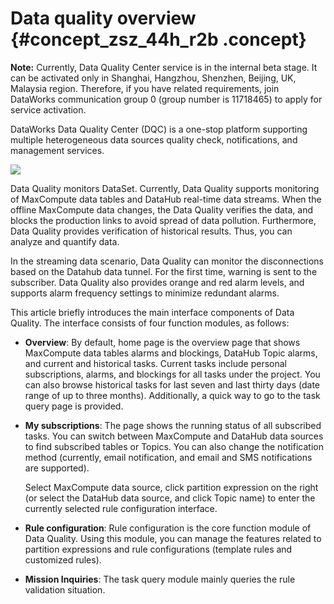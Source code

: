 # Data quality overview {#concept_zsz_44h_r2b .concept}

**Note:** Currently, Data Quality Center service is in the internal beta stage. It can be activated only in Shanghai, Hangzhou, Shenzhen, Beijing, UK, Malaysia region. Therefore, if you have related requirements, join DataWorks communication group 0 \(group number is 11718465\) to apply for service activation.

DataWorks Data Quality Center \(DQC\) is a one-stop platform supporting multiple heterogeneous data sources quality check, notifications, and management services.

![](http://static-aliyun-doc.oss-cn-hangzhou.aliyuncs.com/assets/img/16388/15420903628743_en-US.png)

Data Quality monitors DataSet. Currently, Data Quality supports monitoring of MaxCompute data tables and DataHub real-time data streams. When the offline MaxCompute data changes, the Data Quality verifies the data, and blocks the production links to avoid spread of data pollution. Furthermore, Data Quality provides verification of historical results. Thus, you can analyze and quantify data.

In the streaming data scenario, Data Quality can monitor the disconnections based on the Datahub data tunnel. For the first time, warning is sent to the subscriber. Data Quality also provides orange and red alarm levels, and supports alarm frequency settings to minimize redundant alarms.

This article briefly introduces the main interface components of Data Quality. The interface consists of four function modules, as follows:

-   **Overview**: By default, home page is the overview page that shows MaxCompute data tables alarms and blockings, DataHub Topic alarms, and current and historical tasks. Current tasks include personal subscriptions, alarms, and blockings for all tasks under the project. You can also browse historical tasks for last seven and last thirty days \(date range of up to three months\). Additionally, a quick way to go to the task query page is provided.
-   **My subscriptions**: The page shows the running status of all subscribed tasks. You can switch between MaxCompute and DataHub data sources to find subscribed tables or Topics. You can also change the notification method \(currently, email notification, and email and SMS notifications are supported\).

    Select MaxCompute data source, click partition expression on the right \(or select the DataHub data source, and click Topic name\) to enter the currently selected rule configuration interface.

-   **Rule configuration**: Rule configuration is the core function module of Data Quality. Using this module, you can manage the features related to partition expressions and rule configurations \(template rules and customized rules\).
-   **Mission Inquiries**: The task query module mainly queries the rule validation situation.

